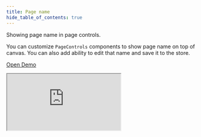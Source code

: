 ```yaml
---
title: Page name
hide_table_of_contents: true
---
```


Showing page name in page controls.

You can customize `PageControls` components to show page name on top of canvas. You can also add ability to edit that name and save it to the store.

<p><a className="button button--primary" href="https://codesandbox.io/s/github/polotno-project/polotno-site/tree/source/examples/polotno-page-name" target="_blank">Open Demo</a></p>

<iframe
    src="https://codesandbox.io/embed/github/polotno-project/polotno-site/tree/source/examples/polotno-page-name?fontsize=11&hidenavigation=1&theme=dark&view=preview"
    style={{
      width: '100%',
      height: '700px',
      border: 0,
      overflow: 'hidden',
    }}
    title="Polotno demo"
    allow="geolocation; microphone; camera; midi; vr; accelerometer; gyroscope; payment; ambient-light-sensor; encrypted-media; usb"
    sandbox="allow-modals allow-forms allow-popups allow-scripts allow-same-origin allow-downloads"
  ></iframe>
